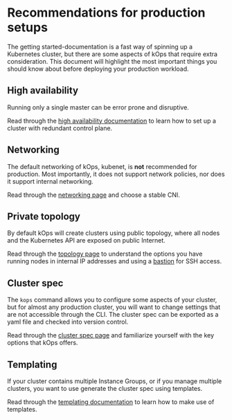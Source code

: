 # Recommendations for production setups

The getting started-documentation is a fast way of spinning up a Kubernetes cluster, but there are some aspects of kOps that require extra consideration. This document will highlight the most important things you should know about before deploying your production workload.

## High availability

Running only a single master can be error prone and disruptive. 

Read through the [high availability documentation](../operations/high_availability.md) to learn how to set up a cluster with redundant control plane.

## Networking

The default networking of kOps, kubenet, is **not** recommended for production. Most importantly, it does not support network policies, nor does it support internal networking.

Read through the [networking page](../networking.md) and choose a stable CNI.

## Private topology

By default kOps will create clusters using public topology, where all nodes and the Kubernetes API are exposed on public Internet.

Read through the [topology page](../topology.md) to understand the options you have running nodes in internal IP addresses and using a [bastion](../bastion.md) for SSH access.

## Cluster spec

The `kops` command allows you to configure some aspects of your cluster, but for almost any production cluster, you will want to change settings that are not accessible through the CLI. The cluster spec can be exported as a yaml file and checked into version control.

Read through the [cluster spec page](../cluster_spec.md) and familiarize yourself with the key options that kOps offers.

## Templating

If your cluster contains multiple Instance Groups, or if you manage multiple clusters, you want to use generate the cluster spec using templates.

Read through the [templating documentation](../operations/cluster_template.md) to learn how to make use of templates.
